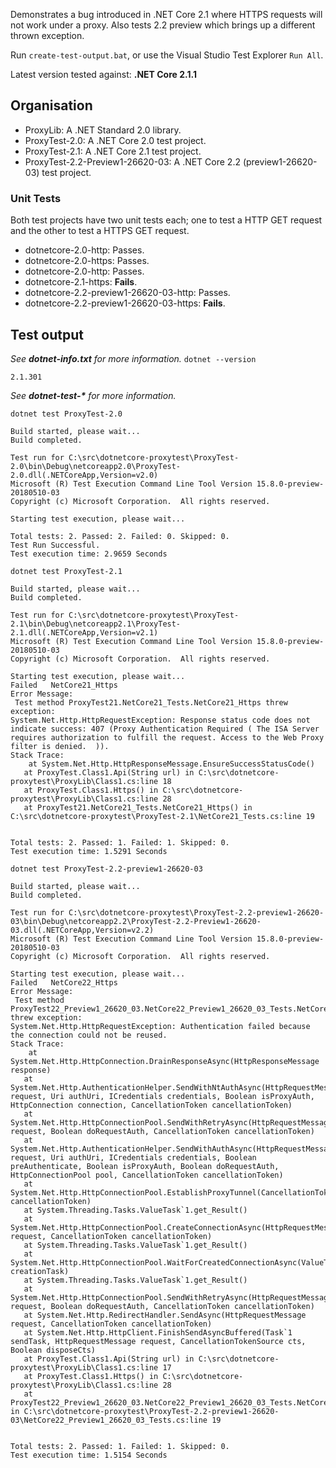 Demonstrates a bug introduced in .NET Core 2.1 where HTTPS requests will not work under a proxy. Also tests 2.2 preview which brings up a different thrown exception.

Run `create-test-output.bat`, or use the Visual Studio Test Explorer `Run All`.

Latest version tested against: **.NET Core 2.1.1**

## Organisation
- ProxyLib: A .NET Standard 2.0 library.
- ProxyTest-2.0: A .NET Core 2.0 test project.
- ProxyTest-2.1: A .NET Core 2.1 test project.
- ProxyTest-2.2-Preview1-26620-03: A .NET Core 2.2 (preview1-26620-03) test project.

### Unit Tests
Both test projects have two unit tests each; one to test a HTTP GET request and the other to test a HTTPS GET request.
- dotnetcore-2.0-http: Passes.
- dotnetcore-2.0-https: Passes.
- dotnetcore-2.0-http: Passes.
- dotnetcore-2.1-https: **Fails**.
- dotnetcore-2.2-preview1-26620-03-http: Passes.
- dotnetcore-2.2-preview1-26620-03-https: **Fails**.

## Test output
_See **dotnet-info.txt** for more information._
`dotnet --version`
```
2.1.301
```

_See **dotnet-test-&ast;** for more information._

`dotnet test ProxyTest-2.0`
```
Build started, please wait...
Build completed.

Test run for C:\src\dotnetcore-proxytest\ProxyTest-2.0\bin\Debug\netcoreapp2.0\ProxyTest-2.0.dll(.NETCoreApp,Version=v2.0)
Microsoft (R) Test Execution Command Line Tool Version 15.8.0-preview-20180510-03
Copyright (c) Microsoft Corporation.  All rights reserved.

Starting test execution, please wait...

Total tests: 2. Passed: 2. Failed: 0. Skipped: 0.
Test Run Successful.
Test execution time: 2.9659 Seconds
```

`dotnet test ProxyTest-2.1`
```
Build started, please wait...
Build completed.

Test run for C:\src\dotnetcore-proxytest\ProxyTest-2.1\bin\Debug\netcoreapp2.1\ProxyTest-2.1.dll(.NETCoreApp,Version=v2.1)
Microsoft (R) Test Execution Command Line Tool Version 15.8.0-preview-20180510-03
Copyright (c) Microsoft Corporation.  All rights reserved.

Starting test execution, please wait...
Failed   NetCore21_Https
Error Message:
 Test method ProxyTest21.NetCore21_Tests.NetCore21_Https threw exception: 
System.Net.Http.HttpRequestException: Response status code does not indicate success: 407 (Proxy Authentication Required ( The ISA Server requires authorization to fulfill the request. Access to the Web Proxy filter is denied.  )).
Stack Trace:
    at System.Net.Http.HttpResponseMessage.EnsureSuccessStatusCode()
   at ProxyTest.Class1.Api(String url) in C:\src\dotnetcore-proxytest\ProxyLib\Class1.cs:line 18
   at ProxyTest.Class1.Https() in C:\src\dotnetcore-proxytest\ProxyLib\Class1.cs:line 28
   at ProxyTest21.NetCore21_Tests.NetCore21_Https() in C:\src\dotnetcore-proxytest\ProxyTest-2.1\NetCore21_Tests.cs:line 19


Total tests: 2. Passed: 1. Failed: 1. Skipped: 0.
Test execution time: 1.5291 Seconds
```

`dotnet test ProxyTest-2.2-preview1-26620-03`
```
Build started, please wait...
Build completed.

Test run for C:\src\dotnetcore-proxytest\ProxyTest-2.2-preview1-26620-03\bin\Debug\netcoreapp2.2\ProxyTest-2.2-Preview1-26620-03.dll(.NETCoreApp,Version=v2.2)
Microsoft (R) Test Execution Command Line Tool Version 15.8.0-preview-20180510-03
Copyright (c) Microsoft Corporation.  All rights reserved.

Starting test execution, please wait...
Failed   NetCore22_Https
Error Message:
 Test method ProxyTest22_Preview1_26620_03.NetCore22_Preview1_26620_03_Tests.NetCore22_Https threw exception: 
System.Net.Http.HttpRequestException: Authentication failed because the connection could not be reused.
Stack Trace:
    at System.Net.Http.HttpConnection.DrainResponseAsync(HttpResponseMessage response)
   at System.Net.Http.AuthenticationHelper.SendWithNtAuthAsync(HttpRequestMessage request, Uri authUri, ICredentials credentials, Boolean isProxyAuth, HttpConnection connection, CancellationToken cancellationToken)
   at System.Net.Http.HttpConnectionPool.SendWithRetryAsync(HttpRequestMessage request, Boolean doRequestAuth, CancellationToken cancellationToken)
   at System.Net.Http.AuthenticationHelper.SendWithAuthAsync(HttpRequestMessage request, Uri authUri, ICredentials credentials, Boolean preAuthenticate, Boolean isProxyAuth, Boolean doRequestAuth, HttpConnectionPool pool, CancellationToken cancellationToken)
   at System.Net.Http.HttpConnectionPool.EstablishProxyTunnel(CancellationToken cancellationToken)
   at System.Threading.Tasks.ValueTask`1.get_Result()
   at System.Net.Http.HttpConnectionPool.CreateConnectionAsync(HttpRequestMessage request, CancellationToken cancellationToken)
   at System.Threading.Tasks.ValueTask`1.get_Result()
   at System.Net.Http.HttpConnectionPool.WaitForCreatedConnectionAsync(ValueTask`1 creationTask)
   at System.Threading.Tasks.ValueTask`1.get_Result()
   at System.Net.Http.HttpConnectionPool.SendWithRetryAsync(HttpRequestMessage request, Boolean doRequestAuth, CancellationToken cancellationToken)
   at System.Net.Http.RedirectHandler.SendAsync(HttpRequestMessage request, CancellationToken cancellationToken)
   at System.Net.Http.HttpClient.FinishSendAsyncBuffered(Task`1 sendTask, HttpRequestMessage request, CancellationTokenSource cts, Boolean disposeCts)
   at ProxyTest.Class1.Api(String url) in C:\src\dotnetcore-proxytest\ProxyLib\Class1.cs:line 17
   at ProxyTest.Class1.Https() in C:\src\dotnetcore-proxytest\ProxyLib\Class1.cs:line 28
   at ProxyTest22_Preview1_26620_03.NetCore22_Preview1_26620_03_Tests.NetCore22_Https() in C:\src\dotnetcore-proxytest\ProxyTest-2.2-preview1-26620-03\NetCore22_Preview1_26620_03_Tests.cs:line 19


Total tests: 2. Passed: 1. Failed: 1. Skipped: 0.
Test execution time: 1.5154 Seconds
```
